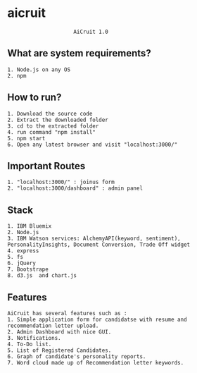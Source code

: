 # aicruit

                         AiCruit 1.0

  What are system requirements?
  -----------------------------
	1. Node.js on any OS
	2. npm

  How to run?
  -----------
	1. Download the source code
	2. Extract the downloaded folder
	3. cd to the extracted folder
	4. run command "npm install"  
	5. npm start
	6. Open any latest browser and visit "localhost:3000/"

  Important Routes
  ----------------
	1. "localhost:3000/" : joinus form
	2. "localhost:3000/dashboard" : admin panel

  Stack
  -----
	1. IBM Bluemix 
	2. Node.js
	3. IBM Watson services: AlchemyAPI(keyword, sentiment), PersonalityInsights, Document Conversion, Trade Off widget
	4. express
	5. fs
	6. jQuery
	7. Bootstrape
	8. d3.js  and chart.js
	
  Features
  ---------
	AiCruit has several features such as :
	1. Simple application form for candidatse with resume and recommendation letter upload.
	2. Admin Dashboard with nice GUI.
	3. Notifications. 
	4. To-Do list.
	5. List of Registered Candidates.
	6. Graph of candidate's personality reports.
	7. Word cloud made up of Recommendation letter keywords.
